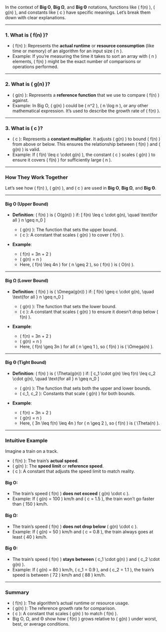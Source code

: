 In the context of **Big O**, **Big Ω**, and **Big Θ** notations, functions like \( f(n) \), \( g(n) \), and constants like \( c \) have specific meanings. Let’s break them down with clear explanations.

---

### **1. What is \( f(n) \)?**
- \( f(n) \): Represents the **actual runtime** or **resource consumption** (like time or memory) of an algorithm for an input size \( n \).
- Example: If you’re measuring the time it takes to sort an array with \( n \) elements, \( f(n) \) might be the exact number of comparisons or operations performed.

---

### **2. What is \( g(n) \)?**
- \( g(n) \): Represents a **reference function** that we use to compare \( f(n) \) against.
- Example: In Big O, \( g(n) \) could be \( n^2 \), \( n \log n \), or any other mathematical expression. It’s used to describe the growth rate of \( f(n) \).

---

### **3. What is \( c \)?**
- \( c \): Represents a **constant multiplier**. It adjusts \( g(n) \) to bound \( f(n) \) from above or below. This ensures the relationship between \( f(n) \) and \( g(n) \) is valid.
- Example: If \( f(n) \leq c \cdot g(n) \), the constant \( c \) scales \( g(n) \) to ensure it covers \( f(n) \) for sufficiently large \( n \).

---

### **How They Work Together**
Let’s see how \( f(n) \), \( g(n) \), and \( c \) are used in **Big O**, **Big Ω**, and **Big Θ**.

---

#### **Big O (Upper Bound)**
- **Definition**: \( f(n) \) is \( O(g(n)) \) if:
  \[
  f(n) \leq c \cdot g(n), \quad \text{for all } n \geq n_0
  \]
  - \( g(n) \): The function that sets the upper bound.
  - \( c \): A constant that scales \( g(n) \) to cover \( f(n) \).

- **Example**:
  - \( f(n) = 3n + 2 \)
  - \( g(n) = n \)
  - Here, \( f(n) \leq 4n \) for \( n \geq 2 \), so \( f(n) \) is \( O(n) \).

---

#### **Big Ω (Lower Bound)**
- **Definition**: \( f(n) \) is \( \Omega(g(n)) \) if:
  \[
  f(n) \geq c \cdot g(n), \quad \text{for all } n \geq n_0
  \]
  - \( g(n) \): The function that sets the lower bound.
  - \( c \): A constant that scales \( g(n) \) to ensure it doesn’t drop below \( f(n) \).

- **Example**:
  - \( f(n) = 3n + 2 \)
  - \( g(n) = n \)
  - Here, \( f(n) \geq 3n \) for all \( n \geq 1 \), so \( f(n) \) is \( \Omega(n) \).

---

#### **Big Θ (Tight Bound)**
- **Definition**: \( f(n) \) is \( \Theta(g(n)) \) if:
  \[
  c_1 \cdot g(n) \leq f(n) \leq c_2 \cdot g(n), \quad \text{for all } n \geq n_0
  \]
  - \( g(n) \): The function that sets both the upper and lower bounds.
  - \( c_1, c_2 \): Constants that scale \( g(n) \) for both bounds.

- **Example**:
  - \( f(n) = 3n + 2 \)
  - \( g(n) = n \)
  - Here, \( 3n \leq f(n) \leq 4n \) for \( n \geq 2 \), so \( f(n) \) is \( \Theta(n) \).

---

### **Intuitive Example**
Imagine a train on a track.

- \( f(n) \): The train’s **actual speed**.
- \( g(n) \): The **speed limit** or **reference speed**.
- \( c \): A constant that adjusts the speed limit to match reality.

#### Big O:
- The train’s speed \( f(n) \) **does not exceed** \( g(n) \cdot c \).
- Example: If \( g(n) = 100 \) km/h and \( c = 1.5 \), the train won’t go faster than \( 150 \) km/h.

#### Big Ω:
- The train’s speed \( f(n) \) **does not drop below** \( g(n) \cdot c \).
- Example: If \( g(n) = 50 \) km/h and \( c = 0.8 \), the train always goes at least \( 40 \) km/h.

#### Big Θ:
- The train’s speed \( f(n) \) **stays between** \( c_1 \cdot g(n) \) and \( c_2 \cdot g(n) \).
- Example: If \( g(n) = 80 \) km/h, \( c_1 = 0.9 \), and \( c_2 = 1.1 \), the train’s speed is between \( 72 \) km/h and \( 88 \) km/h.

---

### Summary
- \( f(n) \): The algorithm’s actual runtime or resource usage.
- \( g(n) \): The reference growth rate for comparison.
- \( c \): A constant that scales \( g(n) \) to match \( f(n) \).
- Big O, Ω, and Θ show how \( f(n) \) grows relative to \( g(n) \) under worst, best, or average conditions.